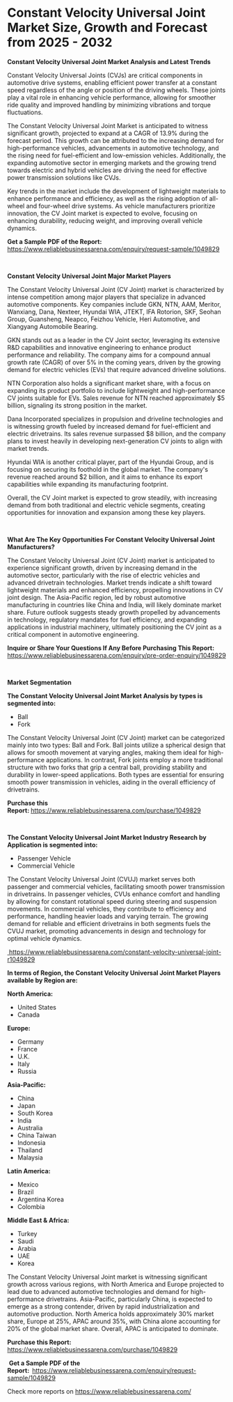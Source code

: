 <p><h1>Constant Velocity Universal Joint Market Size, Growth and Forecast from 2025 - 2032</h1></p><p><strong>Constant Velocity Universal Joint Market Analysis and Latest Trends</strong></p>
<p><p>Constant Velocity Universal Joints (CVJs) are critical components in automotive drive systems, enabling efficient power transfer at a constant speed regardless of the angle or position of the driving wheels. These joints play a vital role in enhancing vehicle performance, allowing for smoother ride quality and improved handling by minimizing vibrations and torque fluctuations.</p><p>The Constant Velocity Universal Joint Market is anticipated to witness significant growth, projected to expand at a CAGR of 13.9% during the forecast period. This growth can be attributed to the increasing demand for high-performance vehicles, advancements in automotive technology, and the rising need for fuel-efficient and low-emission vehicles. Additionally, the expanding automotive sector in emerging markets and the growing trend towards electric and hybrid vehicles are driving the need for effective power transmission solutions like CVJs.</p><p>Key trends in the market include the development of lightweight materials to enhance performance and efficiency, as well as the rising adoption of all-wheel and four-wheel drive systems. As vehicle manufacturers prioritize innovation, the CV Joint market is expected to evolve, focusing on enhancing durability, reducing weight, and improving overall vehicle dynamics.</p></p>
<p><strong>Get a Sample PDF of the Report:&nbsp;</strong> <a href="https://www.reliablebusinessarena.com/enquiry/request-sample/1049829?utm_campaign=2793&utm_medium=2&utm_source=Github&utm_content=ia&utm_term=09042025&utm_id=constant-velocity-universal-joint">https://www.reliablebusinessarena.com/enquiry/request-sample/1049829</a></p>
<p>&nbsp;</p>
<p><strong>Constant Velocity Universal Joint Major Market Players</strong></p>
<p><p>The Constant Velocity Universal Joint (CV Joint) market is characterized by intense competition among major players that specialize in advanced automotive components. Key companies include GKN, NTN, AAM, Meritor, Wanxiang, Dana, Nexteer, Hyundai WIA, JTEKT, IFA Rotorion, SKF, Seohan Group, Guansheng, Neapco, Feizhou Vehicle, Heri Automotive, and Xiangyang Automobile Bearing.</p><p>GKN stands out as a leader in the CV Joint sector, leveraging its extensive R&D capabilities and innovative engineering to enhance product performance and reliability. The company aims for a compound annual growth rate (CAGR) of over 5% in the coming years, driven by the growing demand for electric vehicles (EVs) that require advanced driveline solutions.</p><p>NTN Corporation also holds a significant market share, with a focus on expanding its product portfolio to include lightweight and high-performance CV joints suitable for EVs. Sales revenue for NTN reached approximately $5 billion, signaling its strong position in the market.</p><p>Dana Incorporated specializes in propulsion and driveline technologies and is witnessing growth fueled by increased demand for fuel-efficient and electric drivetrains. Its sales revenue surpassed $8 billion, and the company plans to invest heavily in developing next-generation CV joints to align with market trends.</p><p>Hyundai WIA is another critical player, part of the Hyundai Group, and is focusing on securing its foothold in the global market. The company's revenue reached around $2 billion, and it aims to enhance its export capabilities while expanding its manufacturing footprint.</p><p>Overall, the CV Joint market is expected to grow steadily, with increasing demand from both traditional and electric vehicle segments, creating opportunities for innovation and expansion among these key players.</p></p>
<p>&nbsp;</p>
<p><strong>What Are The Key Opportunities For Constant Velocity Universal Joint Manufacturers?</strong></p>
<p><p>The Constant Velocity Universal Joint (CV Joint) market is anticipated to experience significant growth, driven by increasing demand in the automotive sector, particularly with the rise of electric vehicles and advanced drivetrain technologies. Market trends indicate a shift toward lightweight materials and enhanced efficiency, propelling innovations in CV joint design. The Asia-Pacific region, led by robust automotive manufacturing in countries like China and India, will likely dominate market share. Future outlook suggests steady growth propelled by advancements in technology, regulatory mandates for fuel efficiency, and expanding applications in industrial machinery, ultimately positioning the CV joint as a critical component in automotive engineering.</p></p>
<p><strong>Inquire or Share Your Questions If Any Before Purchasing This Report:</strong> <a href="https://www.reliablebusinessarena.com/enquiry/pre-order-enquiry/1049829?utm_campaign=2793&utm_medium=2&utm_source=Github&utm_content=ia&utm_term=09042025&utm_id=constant-velocity-universal-joint">https://www.reliablebusinessarena.com/enquiry/pre-order-enquiry/1049829</a></p>
<p>&nbsp;</p>
<p><strong>Market Segmentation</strong></p>
<p><strong>The Constant Velocity Universal Joint Market Analysis by types is segmented into:</strong></p>
<p><ul><li>Ball</li><li>Fork</li></ul></p>
<p><p>The Constant Velocity Universal Joint (CV Joint) market can be categorized mainly into two types: Ball and Fork. Ball joints utilize a spherical design that allows for smooth movement at varying angles, making them ideal for high-performance applications. In contrast, Fork joints employ a more traditional structure with two forks that grip a central ball, providing stability and durability in lower-speed applications. Both types are essential for ensuring smooth power transmission in vehicles, aiding in the overall efficiency of drivetrains.</p></p>
<p><strong>Purchase this Report:&nbsp;</strong><a href="https://www.reliablebusinessarena.com/purchase/1049829?utm_campaign=2793&utm_medium=2&utm_source=Github&utm_content=ia&utm_term=09042025&utm_id=constant-velocity-universal-joint">https://www.reliablebusinessarena.com/purchase/1049829</a></p>
<p>&nbsp;</p>
<p><strong>The Constant Velocity Universal Joint Market Industry Research by Application is segmented into:</strong></p>
<p><ul><li>Passenger Vehicle</li><li>Commercial Vehicle</li></ul></p>
<p><p>The Constant Velocity Universal Joint (CVUJ) market serves both passenger and commercial vehicles, facilitating smooth power transmission in drivetrains. In passenger vehicles, CVUs enhance comfort and handling by allowing for constant rotational speed during steering and suspension movements. In commercial vehicles, they contribute to efficiency and performance, handling heavier loads and varying terrain. The growing demand for reliable and efficient drivetrains in both segments fuels the CVUJ market, promoting advancements in design and technology for optimal vehicle dynamics.</p></p>
<p><a href="https://www.reliablebusinessarena.com/constant-velocity-universal-joint-r1049829?utm_campaign=2793&utm_medium=2&utm_source=Github&utm_content=ia&utm_term=09042025&utm_id=constant-velocity-universal-joint">&nbsp;https://www.reliablebusinessarena.com/constant-velocity-universal-joint-r1049829</a></p>
<p><strong>In terms of Region, the Constant Velocity Universal Joint Market Players available by Region are:</strong></p>
<p>
    <p> <strong> North America: </strong>
        <ul>
            <li>United States</li>
            <li>Canada</li>
        </ul>
        </p> 
    <p> <strong> Europe: </strong>
        <ul>
            <li>Germany</li>
            <li>France</li>
            <li>U.K.</li>
            <li>Italy</li>
            <li>Russia</li>
        </ul>
        </p> 
    <p> <strong> Asia-Pacific: </strong>
        <ul>
            <li>China</li>
            <li>Japan</li>
            <li>South Korea</li>
            <li>India</li>
            <li>Australia</li>
            <li>China Taiwan</li>
            <li>Indonesia</li>
            <li>Thailand</li>
            <li>Malaysia</li>
        </ul>
        </p> 
    <p> <strong> Latin America: </strong>
        <ul>
            <li>Mexico</li>
            <li>Brazil</li>
            <li>Argentina Korea</li>
            <li>Colombia</li>
        </ul>
        </p> 
    <p> <strong> Middle East & Africa: </strong>
        <ul>
            <li>Turkey</li>
            <li>Saudi</li>
            <li>Arabia</li>
            <li>UAE</li>
            <li>Korea</li>
        </ul>
    </p>
    </p>
<p><p>The Constant Velocity Universal Joint market is witnessing significant growth across various regions, with North America and Europe projected to lead due to advanced automotive technologies and demand for high-performance drivetrains. Asia-Pacific, particularly China, is expected to emerge as a strong contender, driven by rapid industrialization and automotive production. North America holds approximately 30% market share, Europe at 25%, APAC around 35%, with China alone accounting for 20% of the global market share. Overall, APAC is anticipated to dominate.</p></p>
<p><strong>Purchase this Report: </strong><a href="https://www.reliablebusinessarena.com/purchase/1049829?utm_campaign=2793&utm_medium=2&utm_source=Github&utm_content=ia&utm_term=09042025&utm_id=constant-velocity-universal-joint">https://www.reliablebusinessarena.com/purchase/1049829</a></p>
<p>&nbsp;<strong>Get a Sample PDF of the Report:&nbsp;&nbsp;</strong><a href="https://www.reliablebusinessarena.com/enquiry/request-sample/1049829?utm_campaign=2793&utm_medium=2&utm_source=Github&utm_content=ia&utm_term=09042025&utm_id=constant-velocity-universal-joint">https://www.reliablebusinessarena.com/enquiry/request-sample/1049829</a></p>
<p><strong></strong></p>
<p>Check more reports on <a href="https://www.reliablebusinessarena.com/?utm_campaign=2793&utm_medium=2&utm_source=Github&utm_content=ia&utm_term=09042025&utm_id=constant-velocity-universal-joint">https://www.reliablebusinessarena.com/</a></p>